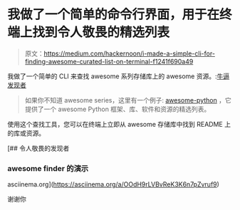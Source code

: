 # 我做了一个简单的命令行界面，用于在终端上找到令人敬畏的精选列表

> 原文：<https://medium.com/hackernoon/i-made-a-simple-cli-for-finding-awesome-curated-list-on-terminal-f1241f690a49>

我做了一个简单的 CLI 来查找 awesome 系列存储库上的 awesome 资源。:[牛逼发现者](https://github.com/mingrammer/awesome-finder)

> 如果你不知道 awesome series，这里有一个例子: [awesome-python](https://github.com/vinta/awesome-python) ，它提供了一个 awesome Python 框架、库、软件和资源的精选列表。

使用这个查找工具，您可以在终端上立即从 awesome 存储库中找到 README 上的库或资源。

[](https://asciinema.org/a/OOdH9rLVBvReK3K6n7pZvruf9) [## 令人敬畏的发现者

### awesome finder 的演示

asciinema.org](https://asciinema.org/a/OOdH9rLVBvReK3K6n7pZvruf9) 

谢谢你